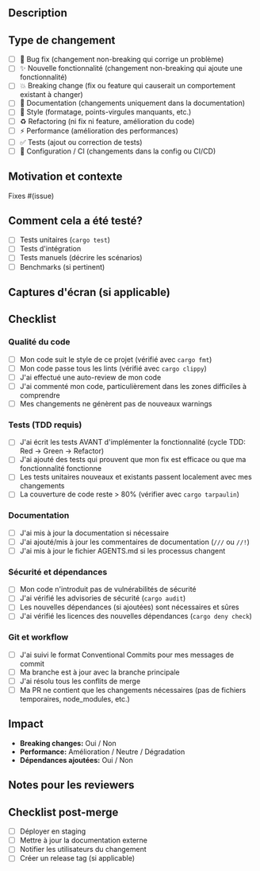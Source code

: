 ## Description

<!-- Décrivez vos changements en détail -->

## Type de changement

<!-- Cochez toutes les cases qui s'appliquent -->

- [ ] 🐛 Bug fix (changement non-breaking qui corrige un problème)
- [ ] ✨ Nouvelle fonctionnalité (changement non-breaking qui ajoute une fonctionnalité)
- [ ] 💥 Breaking change (fix ou feature qui causerait un comportement existant à changer)
- [ ] 📝 Documentation (changements uniquement dans la documentation)
- [ ] 🎨 Style (formatage, points-virgules manquants, etc.)
- [ ] ♻️ Refactoring (ni fix ni feature, amélioration du code)
- [ ] ⚡ Performance (amélioration des performances)
- [ ] ✅ Tests (ajout ou correction de tests)
- [ ] 🔧 Configuration / CI (changements dans la config ou CI/CD)

## Motivation et contexte

<!-- Pourquoi ce changement est-il nécessaire? Quel problème résout-il? -->
<!-- Si cela corrige une issue ouverte, veuillez la lier ici -->

Fixes #(issue)

## Comment cela a été testé?

<!-- Décrivez comment vous avez testé vos changements -->
<!-- Incluez les détails de votre environnement de test, et les tests que vous avez exécutés -->

- [ ] Tests unitaires (`cargo test`)
- [ ] Tests d'intégration
- [ ] Tests manuels (décrire les scénarios)
- [ ] Benchmarks (si pertinent)

## Captures d'écran (si applicable)

<!-- Ajoutez des captures d'écran pour illustrer les changements UI/UX -->

## Checklist

<!-- Cochez toutes les cases qui s'appliquent. Utilisez [x] pour cocher -->

### Qualité du code

- [ ] Mon code suit le style de ce projet (vérifié avec `cargo fmt`)
- [ ] Mon code passe tous les lints (vérifié avec `cargo clippy`)
- [ ] J'ai effectué une auto-review de mon code
- [ ] J'ai commenté mon code, particulièrement dans les zones difficiles à comprendre
- [ ] Mes changements ne génèrent pas de nouveaux warnings

### Tests (TDD requis)

- [ ] J'ai écrit les tests AVANT d'implémenter la fonctionnalité (cycle TDD: Red → Green → Refactor)
- [ ] J'ai ajouté des tests qui prouvent que mon fix est efficace ou que ma fonctionnalité fonctionne
- [ ] Les tests unitaires nouveaux et existants passent localement avec mes changements
- [ ] La couverture de code reste > 80% (vérifier avec `cargo tarpaulin`)

### Documentation

- [ ] J'ai mis à jour la documentation si nécessaire
- [ ] J'ai ajouté/mis à jour les commentaires de documentation (`///` ou `//!`)
- [ ] J'ai mis à jour le fichier AGENTS.md si les processus changent

### Sécurité et dépendances

- [ ] Mon code n'introduit pas de vulnérabilités de sécurité
- [ ] J'ai vérifié les advisories de sécurité (`cargo audit`)
- [ ] Les nouvelles dépendances (si ajoutées) sont nécessaires et sûres
- [ ] J'ai vérifié les licences des nouvelles dépendances (`cargo deny check`)

### Git et workflow

- [ ] J'ai suivi le format Conventional Commits pour mes messages de commit
- [ ] Ma branche est à jour avec la branche principale
- [ ] J'ai résolu tous les conflits de merge
- [ ] Ma PR ne contient que les changements nécessaires (pas de fichiers temporaires, node_modules, etc.)

## Impact

<!-- Décrivez l'impact de ce changement sur le projet -->

- **Breaking changes:** Oui / Non
  <!-- Si oui, décrivez la migration path -->
- **Performance:** Amélioration / Neutre / Dégradation
  <!-- Si dégradation, justifiez pourquoi c'est acceptable -->
- **Dépendances ajoutées:** Oui / Non
  <!-- Si oui, listez-les et justifiez -->

## Notes pour les reviewers

<!-- Informations supplémentaires pour faciliter la review -->
<!-- Points d'attention particuliers, zones à examiner en priorité, etc. -->

## Checklist post-merge

<!-- Actions à effectuer après le merge (si applicable) -->

- [ ] Déployer en staging
- [ ] Mettre à jour la documentation externe
- [ ] Notifier les utilisateurs du changement
- [ ] Créer un release tag (si applicable)
